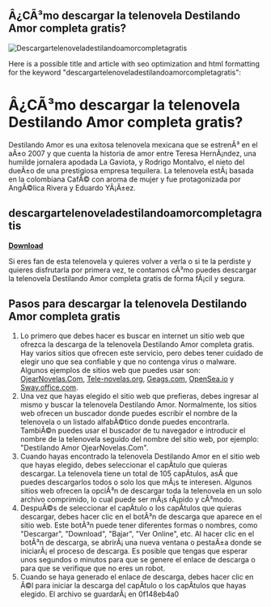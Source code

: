 ## Â¿CÃ³mo descargar la telenovela Destilando Amor completa gratis?

 
![Descargartelenoveladestilandoamorcompletagratis](https://centuryshop.eu/modules/smartblog/images/13-single-default.jpg)

 Here is a possible title and article with seo optimization and html formatting for the keyword "descargartelenoveladestilandoamorcompletagratis":  
# Â¿CÃ³mo descargar la telenovela Destilando Amor completa gratis?
 
Destilando Amor es una exitosa telenovela mexicana que se estrenÃ³ en el aÃ±o 2007 y que cuenta la historia de amor entre Teresa HernÃ¡ndez, una humilde jornalera apodada La Gaviota, y Rodrigo Montalvo, el nieto del dueÃ±o de una prestigiosa empresa tequilera. La telenovela estÃ¡ basada en la colombiana CafÃ© con aroma de mujer y fue protagonizada por AngÃ©lica Rivera y Eduardo YÃ¡Ã±ez.
 
## descargartelenoveladestilandoamorcompletagratis


[**Download**](https://www.google.com/url?q=https%3A%2F%2Fgeags.com%2F2tKvOX&sa=D&sntz=1&usg=AOvVaw2t0RSdkWMZ7S1Sn_xO03vT)

 
Si eres fan de esta telenovela y quieres volver a verla o si te la perdiste y quieres disfrutarla por primera vez, te contamos cÃ³mo puedes descargar la telenovela Destilando Amor completa gratis de forma fÃ¡cil y segura.
 
## Pasos para descargar la telenovela Destilando Amor completa gratis
 
1. Lo primero que debes hacer es buscar en internet un sitio web que ofrezca la descarga de la telenovela Destilando Amor completa gratis. Hay varios sitios que ofrecen este servicio, pero debes tener cuidado de elegir uno que sea confiable y que no contenga virus o malware. Algunos ejemplos de sitios web que puedes usar son: [OjearNovelas.Com](https://ojearnovelas.com/tunovela/destilando-amor/), [Tele-novelas.org](https://tele-novelas.org/destilando-amor/), [Geags.com](https://geags.com/2sL9hT), [OpenSea.io](https://opensea.io/collection/descargar-telenovela-destilando-amor-completa-grat) y [Sway.office.com](https://sway.office.com/gKEhnB8AqPncDTGO).
2. Una vez que hayas elegido el sitio web que prefieras, debes ingresar al mismo y buscar la telenovela Destilando Amor. Normalmente, los sitios web ofrecen un buscador donde puedes escribir el nombre de la telenovela o un listado alfabÃ©tico donde puedes encontrarla. TambiÃ©n puedes usar el buscador de tu navegador e introducir el nombre de la telenovela seguido del nombre del sitio web, por ejemplo: "Destilando Amor OjearNovelas.Com".
3. Cuando hayas encontrado la telenovela Destilando Amor en el sitio web que hayas elegido, debes seleccionar el capÃ­tulo que quieras descargar. La telenovela tiene un total de 105 capÃ­tulos, asÃ­ que puedes descargarlos todos o solo los que mÃ¡s te interesen. Algunos sitios web ofrecen la opciÃ³n de descargar toda la telenovela en un solo archivo comprimido, lo cual puede ser mÃ¡s rÃ¡pido y cÃ³modo.
4. DespuÃ©s de seleccionar el capÃ­tulo o los capÃ­tulos que quieras descargar, debes hacer clic en el botÃ³n de descarga que aparece en el sitio web. Este botÃ³n puede tener diferentes formas o nombres, como "Descargar", "Download", "Bajar", "Ver Online", etc. Al hacer clic en el botÃ³n de descarga, se abrirÃ¡ una nueva ventana o pestaÃ±a donde se iniciarÃ¡ el proceso de descarga. Es posible que tengas que esperar unos segundos o minutos para que se genere el enlace de descarga o para que se verifique que no eres un robot.
5. Cuando se haya generado el enlace de descarga, debes hacer clic en Ã©l para iniciar la descarga del capÃ­tulo o los capÃ­tulos que hayas elegido. El archivo se guardarÃ¡ en 0f148eb4a0
